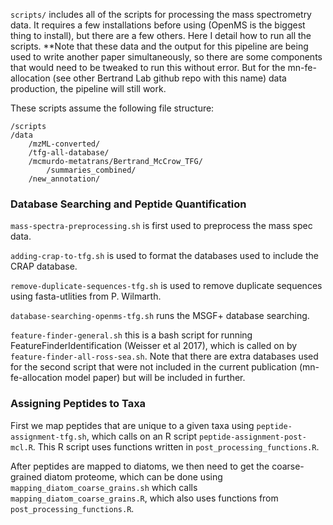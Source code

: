 `scripts/` includes all of the scripts for processing the mass spectrometry data. It requires a few installations before using (OpenMS is the biggest thing to install), but there are a few others. Here I detail how to run all the scripts. **Note that these data and the output for this pipeline are being used to write another paper simultaneously, so there are some components that would need to be tweaked to run this without error. But for the mn-fe-allocation (see other Bertrand Lab github repo with this name) data production, the pipeline will still work.

These scripts assume the following file structure:

```
/scripts
/data
    /mzML-converted/
    /tfg-all-database/
    /mcmurdo-metatrans/Bertrand_McCrow_TFG/
        /summaries_combined/
    /new_annotation/
```

### Database Searching and Peptide Quantification

`mass-spectra-preprocessing.sh` is first used to preprocess the mass spec data.

`adding-crap-to-tfg.sh` is used to format the databases used to include the CRAP database.

`remove-duplicate-sequences-tfg.sh` is used to remove duplicate sequences using fasta-utlities from P. Wilmarth.

`database-searching-openms-tfg.sh` runs the MSGF+ database searching.

`feature-finder-general.sh` this is a bash script for running FeatureFinderIdentification (Weisser et al 2017), which is called on by `feature-finder-all-ross-sea.sh`. Note that there are extra databases used for the second script that were not included in the current publication (mn-fe-allocation model paper) but will be included in further.

### Assigning Peptides to Taxa

First we map peptides that are unique to a given taxa using `peptide-assignment-tfg.sh`, which calls on an R script `peptide-assignment-post-mcl.R`. This R script uses functions written in `post_processing_functions.R`.

After peptides are mapped to diatoms, we then need to get the coarse-grained diatom proteome, which can be done using `mapping_diatom_coarse_grains.sh` which calls `mapping_diatom_coarse_grains.R`, which also uses functions from `post_processing_functions.R`.


